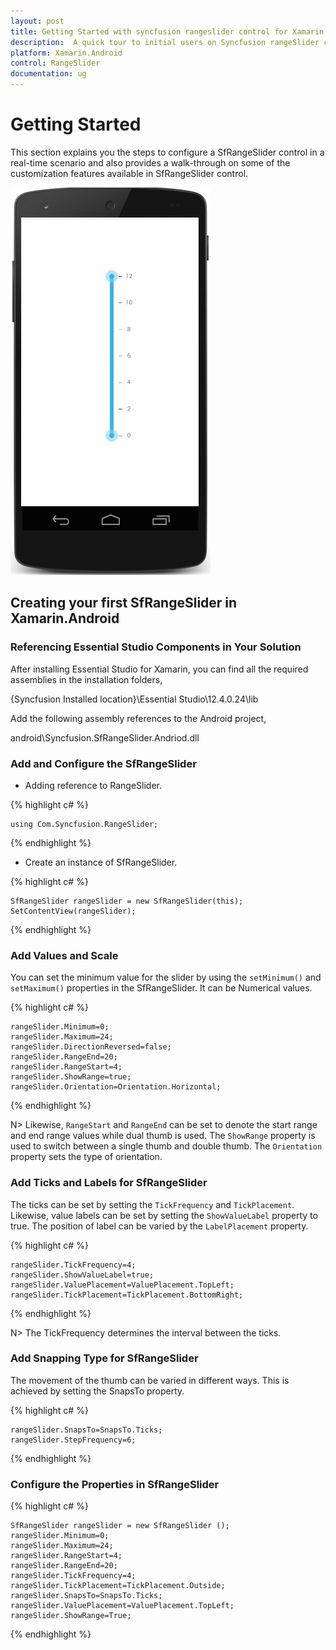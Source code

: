 ```yaml
---
layout: post
title: Getting Started with syncfusion rangeslider control for Xamarin.Android 
description:  A quick tour to initial users on Syncfusion rangeSlider control for Xamarin.Android platform
platform: Xamarin.Android 
control: RangeSlider
documentation: ug
---
```


# Getting Started

This section explains you the steps to configure a SfRangeSlider control in a real-time scenario and also provides a walk-through on some of the customization features available in SfRangeSlider control.

![](images/RangeSlider.png)

## Creating your first SfRangeSlider in Xamarin.Android

### Referencing Essential Studio Components in Your Solution

After installing Essential Studio for Xamarin, you can find all the required assemblies in the installation folders,

{Syncfusion Installed location}\Essential Studio\12.4.0.24\lib

Add the following assembly references to the Android project,

android\Syncfusion.SfRangeSlider.Andriod.dll


### Add and Configure the SfRangeSlider

* Adding reference to RangeSlider.

{% highlight c# %}

	using Com.Syncfusion.RangeSlider; 

{% endhighlight %}


* Create an instance of SfRangeSlider.

{% highlight c# %}		

	SfRangeSlider rangeSlider = new SfRangeSlider(this);
	SetContentView(rangeSlider);

{% endhighlight %}

### Add Values and Scale

You can set the minimum value for the slider by using the `setMinimum()` and `setMaximum()` properties in the SfRangeSlider. It can be Numerical values.

{% highlight c# %}

	rangeSlider.Minimum=0; 
	rangeSlider.Maximum=24; 
	rangeSlider.DirectionReversed=false; 
	rangeSlider.RangeEnd=20; 
	rangeSlider.RangeStart=4;
	rangeSlider.ShowRange=true; 
	rangeSlider.Orientation=Orientation.Horizontal;

{% endhighlight %}

N> Likewise, `RangeStart` and `RangeEnd` can be set to denote the start range and end range values while dual thumb is used. The `ShowRange` property is used to switch between a single thumb and double thumb. The `Orientation` property sets the type of orientation.

### Add Ticks and Labels for SfRangeSlider

The ticks can be set by setting the `TickFrequency` and `TickPlacement`. Likewise, value labels can be set by setting the `ShowValueLabel` property to true. The position of label can be varied by the `LabelPlacement` property.

{% highlight c# %}

	rangeSlider.TickFrequency=4; 
	rangeSlider.ShowValueLabel=true; 
	rangeSlider.ValuePlacement=ValuePlacement.TopLeft; 
	rangeSlider.TickPlacement=TickPlacement.BottomRight;

{% endhighlight %}

N> The TickFrequency determines the interval between the ticks.

### Add Snapping Type for SfRangeSlider

The movement of the thumb can be varied in different ways. This is achieved by setting the SnapsTo property.

{% highlight c# %}

	rangeSlider.SnapsTo=SnapsTo.Ticks; 
	rangeSlider.StepFrequency=6;

{% endhighlight %}

### Configure the Properties in SfRangeSlider

{% highlight c# %}

	SfRangeSlider rangeSlider = new SfRangeSlider ();
	rangeSlider.Minimum=0;
	rangeSlider.Maximum=24;
	rangeSlider.RangeStart=4;
	rangeSlider.RangeEnd=20;
	rangeSlider.TickFrequency=4;
	rangeSlider.TickPlacement=TickPlacement.Outside;
	rangeSlider.SnapsTo=SnapsTo.Ticks;
	rangeSlider.ValuePlacement=ValuePlacement.TopLeft;
	rangeSlider.ShowRange=True;

{% endhighlight %}
